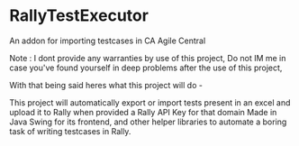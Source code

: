 # RallyTestExecutor
An addon for importing testcases in CA Agile Central

Note : I dont provide any warranties by use of this project, 
Do not IM me in case you've found yourself in deep problems after the use of this project,

With that being said heres what this project will do - 

This project will automatically export or import tests present in an excel and upload it to Rally when provided a Rally API Key for that domain
Made in Java Swing for its frontend, and other helper libraries to automate a boring task of writing testcases in Rally.
